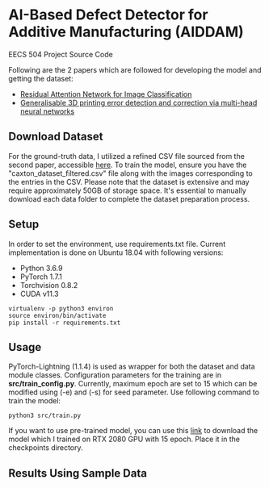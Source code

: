 # AI-Based Defect Detector for Additive Manufacturing (AIDDAM) 
EECS 504 Project Source Code

Following are the 2 papers which are followed for developing the model and getting the dataset:
- [Residual Attention Network for Image Classification](MHResAttNet-dataset_full-04122023-epoch=14-val_loss=3.17-val_acc=0.64.ckpt)
- [Generalisable 3D printing error detection and correction via multi-head neural networks](https://www.nature.com/articles/s41467-022-31985-y)

## Download Dataset
For the ground-truth data, I utilized a refined CSV file sourced from the second paper, accessible [here](https://www.repository.cam.ac.uk/items/6d77cd6d-8569-4bf4-9d5f-311ad2a49ac8).
To train the model, ensure you have the "caxton_dataset_filtered.csv" file along with the images corresponding to the entries in the CSV. Please note that the dataset is extensive and may require approximately 50GB of storage space. It's essential to manually download each data folder to complete the dataset preparation process.

## Setup
In order to set the environment, use requirements.txt file. Current implementation is done on Ubuntu 18.04 with following versions:
- Python 3.6.9
- PyTorch 1.7.1
- Torchvision 0.8.2
- CUDA v11.3

```
virtualenv -p python3 environ
source environ/bin/activate
pip install -r requirements.txt
```

## Usage
PyTorch-Lightning (1.1.4) is used as wrapper for both the dataset and data module classes. Configuration parameters for the training are in **src/train_config.py**. 
Currently, maximum epoch are set to 15 which can be modified using (-e) and (-s) for seed parameter. Use following command to train the model:
```
python3 src/train.py
```

If you want to use pre-trained model, you can use this [link](https://drive.google.com/file/d/1IqC9cNaDSQz8aydt-Dmxj-BfH6-mCg2t/view?usp=sharing) to download the model which I trained on RTX 2080 GPU with 15 epoch. Place it in the checkpoints directory.

## Results Using Sample Data
